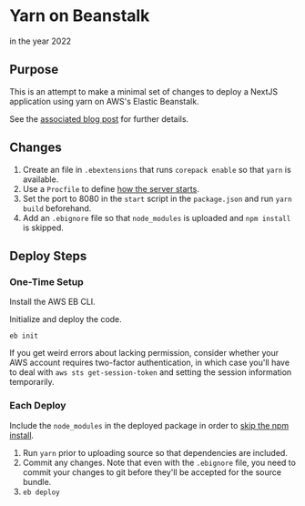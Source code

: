 # Yarn on Beanstalk

in the year 2022

## Purpose

This is an attempt to make a minimal set of changes to deploy a NextJS application using yarn on AWS's Elastic Beanstalk.

See the [associated blog post](https://daneweber.wordpress.com/2022/10/15/yarn-app-on-elastic-beanstalk-in-2022/) for further details.

## Changes

1. Create an file in `.ebextensions` that runs `corepack enable` so that `yarn` is available.
2. Use a `Procfile` to define [how the server starts](https://docs.aws.amazon.com/elasticbeanstalk/latest/dg/nodejs-configuration-procfile.html).
3. Set the port to 8080 in the `start` script in the `package.json` and run `yarn build` beforehand.
4. Add an `.ebignore` file so that `node_modules` is uploaded and `npm install` is skipped.

## Deploy Steps

### One-Time Setup

Install the AWS EB CLI.

Initialize and deploy the code.

```
eb init
```

If you get weird errors about lacking permission, consider whether your AWS account requires two-factor authentication, in which case you'll have to deal with `aws sts get-session-token` and setting the session information temporarily.

### Each Deploy

Include the `node_modules` in the deployed package in order to [skip the npm install](https://docs.aws.amazon.com/elasticbeanstalk/latest/dg/nodejs-platform-dependencies.html#nodejs-platform-nodemodules).

1. Run `yarn` prior to uploading source so that dependencies are included.
2. Commit any changes. Note that even with the `.ebignore` file, you need to commit your changes to git before they'll be accepted for the source bundle.
3. `eb deploy`
